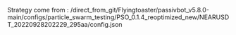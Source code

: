 Strategy come from : /direct_from_git/Flyingtoaster/passivbot_v5.8.0-main/configs/particle_swarm_testing/PSO_0.1.4_reoptimized_new/NEARUSDT_20220928202229_295aa/config.json